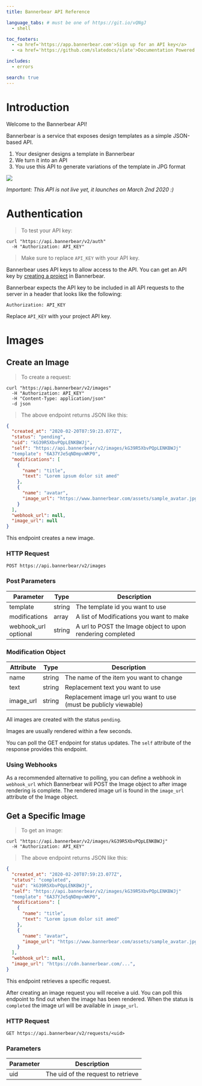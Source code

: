 ```yaml
---
title: Bannerbear API Reference

language_tabs: # must be one of https://git.io/vQNgJ
  - shell

toc_footers:
  - <a href='https://app.bannerbear.com'>Sign up for an API key</a>
  - <a href='https://github.com/slatedocs/slate'>Documentation Powered by Slate</a>

includes:
  - errors

search: true
---
```


# Introduction

Welcome to the Bannerbear API! 

Bannerbear is a service that exposes design templates as a simple JSON-based API. 

1. Your designer designs a template in Bannerbear
2. We turn it into an API
3. You use this API to generate variations of the template in JPG format

![](/images/api_example_2.jpg)

*Important: This API is not live yet, it launches on March 2nd 2020 :)*

# Authentication

> To test your API key:

```shell
curl "https://api.bannerbear/v2/auth"
  -H "Authorization: API_KEY"
```

> Make sure to replace `API_KEY` with your API key.

Bannerbear uses API keys to allow access to the API. You can get an API key by [creating a project](https://app.bannerbear.com) in Bannerbear.

Bannerbear expects the API key to be included in all API requests to the server in a header that looks like the following:

`Authorization: API_KEY`

<aside class="success">
Replace <code>API_KEY</code> with your project API key.
</aside>

# Images

## Create an Image

> To create a request:

```shell
curl "https://api.bannerbear/v2/images"
  -H "Authorization: API_KEY"
  -H "Content-Type: application/json" 
  -d json
```

> The above endpoint returns JSON like this:

```json
{
  "created_at": "2020-02-20T07:59:23.077Z",
  "status": "pending",
  "uid": "kG39R5XbvPQpLENKBWJj",
  "self": "https://api.bannerbear/v2/images/kG39R5XbvPQpLENKBWJj"
  "template": "6A37YJe5qNDmpvWKP0",
  "modifications": [
    {
      "name": "title",
      "text": "Lorem ipsum dolor sit amed"
    },
    {
      "name": "avatar",
      "image_url": "https://www.bannerbear.com/assets/sample_avatar.jpg"
    }
  ],
  "webhook_url": null,
  "image_url": null
}
```

This endpoint creates a new image.

### HTTP Request

`POST https://api.bannerbear/v2/images`

### Post Parameters

Parameter | Type | Description
--------- | ------- | -----------
template | string | The template id you want to use
modifications | array | A list of Modifications you want to make
webhook_url<br /><span class="tag">optional</span> | string | A url to POST the Image object to upon rendering completed

### Modification Object

Attribute | Type | Description
--------- | ------- | -----------
name | string | The name of the item you want to change
text | string | Replacement text you want to use
image_url | string | Replacement image url you want to use (must be publicly viewable)

All images are created with the status `pending`.

Images are usually rendered within a few seconds. 

You can poll the GET endpoint for status updates. The `self` attribute of the response provides this endpoint.

### Using Webhooks

As a recommended alternative to polling, you can define a webhook in `webhook_url` which Bannerbear will POST the Image object to after image rendering is complete. The rendered image url is found in the `image_url` attribute of the Image object.


## Get a Specific Image

> To get an image:

```shell
curl "https://api.bannerbear/v2/images/kG39R5XbvPQpLENKBWJj"
  -H "Authorization: API_KEY"
```

> The above endpoint returns JSON like this:

```json
{
  "created_at": "2020-02-20T07:59:23.077Z",
  "status": "completed",
  "uid": "kG39R5XbvPQpLENKBWJj",
  "self": "https://api.bannerbear/v2/images/kG39R5XbvPQpLENKBWJj"
  "template": "6A37YJe5qNDmpvWKP0",
  "modifications": [
    {
      "name": "title",
      "text": "Lorem ipsum dolor sit amed"
    },
    {
      "name": "avatar",
      "image_url": "https://www.bannerbear.com/assets/sample_avatar.jpg"
    }
  ],
  "webhook_url": null,
  "image_url": "https://cdn.bannerbear.com/...",
}
```

This endpoint retrieves a specific request.

After creating an image request you will receive a uid. You can poll this endpoint to find out when the image has been rendered. When the status is `completed` the image url will be available in `image_url`.

### HTTP Request

`GET https://api.bannerbear/v2/requests/<uid>`

### Parameters

Parameter | Description
--------- | -----------
uid | The uid of the request to retrieve
